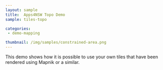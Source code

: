```yaml
---
layout: sample
title:  Apps4NSW Topo Demo
sample: tiles-topo

categories:
 - demo-mapping

thumbnail: /img/samples/constrained-area.png
---
```


This demo shows how it is possible to use your own tiles that have been rendered using Mapnik or a similar.